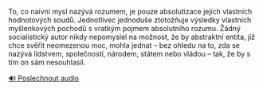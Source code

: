 
To, co naivní mysl nazývá rozumem, je pouze absolutizace jejích vlastních hodnotových soudů. Jednotlivec jednoduše ztotožňuje výsledky vlastních myšlenkových pochodů s vratkým pojmem absolutního rozumu. Žádný socialistický autor nikdy nepomyslel na možnost, že by abstraktní entita, jíž chce svěřit neomezenou moc, mohla jednat – bez ohledu na to, zda se nazývá lidstvem, společností, národem, státem nebo vládou – tak, že by s tím on sám nesouhlasil.

[🔊 Poslechnout audio](/data/7-paragraphs/audio/chapter_140/para_010-To-co-naivn-mysl-nazv-rozumem-je-pouze-absolu.mp3)
